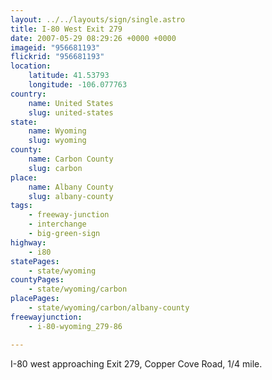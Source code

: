 ```yaml
---
layout: ../../layouts/sign/single.astro
title: I-80 West Exit 279
date: 2007-05-29 08:29:26 +0000 +0000
imageid: "956681193"
flickrid: "956681193"
location:
    latitude: 41.53793
    longitude: -106.077763
country:
    name: United States
    slug: united-states
state:
    name: Wyoming
    slug: wyoming
county:
    name: Carbon County
    slug: carbon
place:
    name: Albany County
    slug: albany-county
tags:
    - freeway-junction
    - interchange
    - big-green-sign
highway:
    - i80
statePages:
    - state/wyoming
countyPages:
    - state/wyoming/carbon
placePages:
    - state/wyoming/carbon/albany-county
freewayjunction:
    - i-80-wyoming_279-86

---
```

I-80 west approaching Exit 279, Copper Cove Road, 1/4 mile.